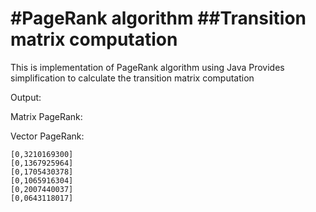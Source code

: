 #PageRank algorithm
##Transition matrix computation
================================

This is implementation of PageRank algorithm using Java
Provides simplification to calculate the transition matrix computation

Output:

Matrix PageRank: 



Vector PageRank: 

```
[0,3210169300] 
[0,1367925964] 
[0,1705430378] 
[0,1065916304] 
[0,2007440037] 
[0,0643118017] 
```
